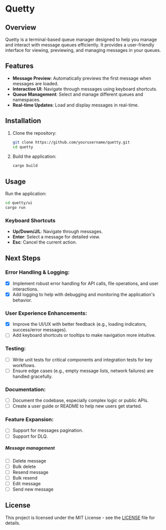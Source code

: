 # Quetty

## Overview
Quetty is a terminal-based queue manager designed to help you manage and interact with message queues efficiently. It provides a user-friendly interface for viewing, previewing, and managing messages in your queues.

## Features
- **Message Preview**: Automatically previews the first message when messages are loaded.
- **Interactive UI**: Navigate through messages using keyboard shortcuts.
- **Queue Management**: Select and manage different queues and namespaces.
- **Real-time Updates**: Load and display messages in real-time.

## Installation
1. Clone the repository:
   ```bash
   git clone https://github.com/yourusername/quetty.git
   cd quetty
   ```
2. Build the application:
   ```bash
   cargo build
   ```

## Usage
Run the application:
```bash
cd quetty/ui
cargo run
```

### Keyboard Shortcuts
- **Up/Down/J/L**: Navigate through messages.
- **Enter**: Select a message for detailed view.
- **Esc**: Cancel the current action.

## Next Steps

### Error Handling & Logging:
- [x] Implement robust error handling for API calls, file operations, and user interactions.
- [x] Add logging to help with debugging and monitoring the application's behavior.
### User Experience Enhancements:
- [x] Improve the UI/UX with better feedback (e.g., loading indicators, success/error messages).
- [ ] Add keyboard shortcuts or tooltips to make navigation more intuitive.
### Testing:
- [ ] Write unit tests for critical components and integration tests for key workflows.
- [ ] Ensure edge cases (e.g., empty message lists, network failures) are handled gracefully.
### Documentation:
- [ ] Document the codebase, especially complex logic or public APIs.
- [ ] Create a user guide or README to help new users get started.
### Feature Expansion:
- [ ] Support for messages pagination.
- [ ] Support for DLQ.
##### Message management
- [ ] Delete message
- [ ] Bulk delete
- [ ] Resend message
- [ ] Bulk resend
- [ ] Edit message
- [ ] Send new message

## License
This project is licensed under the MIT License - see the [LICENSE](LICENSE) file for details. 
